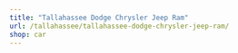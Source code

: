 ```yaml
---
title: "Tallahassee Dodge Chrysler Jeep Ram"
url: /tallahassee/tallahassee-dodge-chrysler-jeep-ram/
shop: car
---
```

